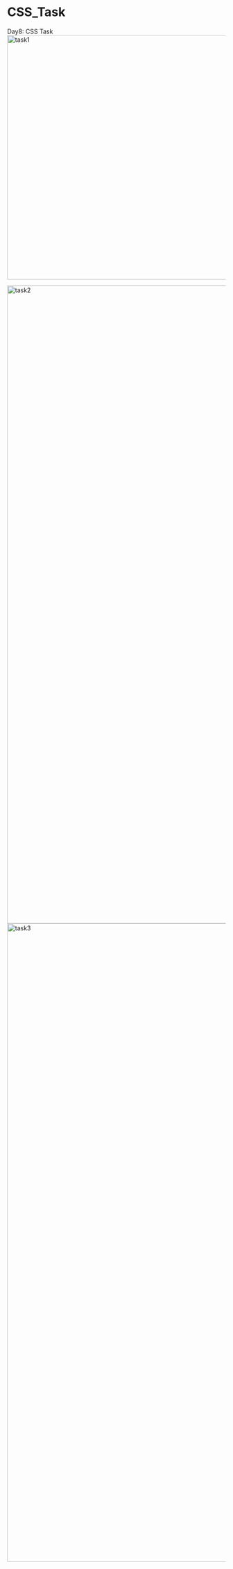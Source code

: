 # CSS_Task
Day8: CSS Task
<img width="562" alt="task1" src="https://github.com/user-attachments/assets/07b7ab86-a71b-4417-8e80-fc48c70dc815" />

<img width="1467" alt="task2" src="https://github.com/user-attachments/assets/5195e6d8-5076-43f0-8f8e-f03db5d76af4" />

<img width="1468" alt="task3" src="https://github.com/user-attachments/assets/e6077370-8a62-4cfe-8c24-32cba8e74499" />
